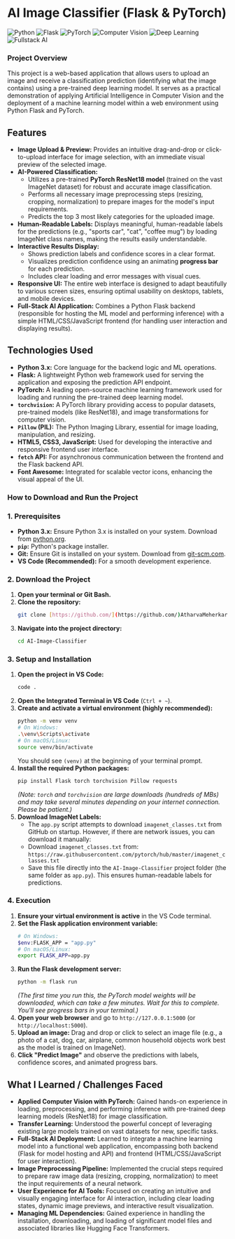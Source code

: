 # AI Image Classifier (Flask & PyTorch)

![Python](https://img.shields.io/badge/Python-3776AB?style=for-the-badge&logo=python&logoColor=white)
![Flask](https://img.shields.io/badge/Flask-000000?style=for-the-badge&logo=flask&logoColor=white)
![PyTorch](https://img.shields.io/badge/PyTorch-EE4C2C?style=for-the-badge&logo=pytorch&logoColor=white)
![Computer Vision](https://img.shields.io/badge/AI-Computer_Vision-green?style=for-the-badge)
![Deep Learning](https://img.shields.io/badge/Deep_Learning-FF2D20?style=for-the-badge&logo=tensorflow&logoColor=white)
![Fullstack AI](https://img.shields.io/badge/AI_Application-Fullstack-blueviolet?style=for-the-badge)

### Project Overview

This project is a web-based application that allows users to upload an image and receive a classification prediction (identifying what the image contains) using a pre-trained deep learning model. It serves as a practical demonstration of applying Artificial Intelligence in Computer Vision and the deployment of a machine learning model within a web environment using Python Flask and PyTorch.

## Features

* **Image Upload & Preview:** Provides an intuitive drag-and-drop or click-to-upload interface for image selection, with an immediate visual preview of the selected image.
* **AI-Powered Classification:**
    * Utilizes a pre-trained **PyTorch ResNet18 model** (trained on the vast ImageNet dataset) for robust and accurate image classification.
    * Performs all necessary image preprocessing steps (resizing, cropping, normalization) to prepare images for the model's input requirements.
    * Predicts the top 3 most likely categories for the uploaded image.
* **Human-Readable Labels:** Displays meaningful, human-readable labels for the predictions (e.g., "sports car", "cat", "coffee mug") by loading ImageNet class names, making the results easily understandable.
* **Interactive Results Display:**
    * Shows prediction labels and confidence scores in a clear format.
    * Visualizes prediction confidence using an animating **progress bar** for each prediction.
    * Includes clear loading and error messages with visual cues.
* **Responsive UI:** The entire web interface is designed to adapt beautifully to various screen sizes, ensuring optimal usability on desktops, tablets, and mobile devices.
* **Full-Stack AI Application:** Combines a Python Flask backend (responsible for hosting the ML model and performing inference) with a simple HTML/CSS/JavaScript frontend (for handling user interaction and displaying results).

## Technologies Used

* **Python 3.x:** Core language for the backend logic and ML operations.
* **Flask:** A lightweight Python web framework used for serving the application and exposing the prediction API endpoint.
* **PyTorch:** A leading open-source machine learning framework used for loading and running the pre-trained deep learning model.
* **`torchvision`:** A PyTorch library providing access to popular datasets, pre-trained models (like ResNet18), and image transformations for computer vision.
* **`Pillow` (PIL):** The Python Imaging Library, essential for image loading, manipulation, and resizing.
* **HTML5, CSS3, JavaScript:** Used for developing the interactive and responsive frontend user interface.
* **`fetch` API:** For asynchronous communication between the frontend and the Flask backend API.
* **Font Awesome:** Integrated for scalable vector icons, enhancing the visual appeal of the UI.

### How to Download and Run the Project

### 1. Prerequisites

* **Python 3.x:** Ensure Python 3.x is installed on your system. Download from [python.org](https://www.python.org/downloads/).
* **`pip`:** Python's package installer.
* **Git:** Ensure Git is installed on your system. Download from [git-scm.com](https://git-scm.com/downloads/).
* **VS Code (Recommended):** For a smooth development experience.

### 2. Download the Project

1.  **Open your terminal or Git Bash.**
2.  **Clone the repository:**
    ```bash
    git clone [https://github.com/](https://github.com/)AtharvaMeherkar/AI-Image-Classifier.git
    ```
3.  **Navigate into the project directory:**
    ```bash
    cd AI-Image-Classifier
    ```

### 3. Setup and Installation

1.  **Open the project in VS Code:**
    ```bash
    code .
    ```
2.  **Open the Integrated Terminal in VS Code** (`Ctrl + ~`).
3.  **Create and activate a virtual environment (highly recommended):**
    ```bash
    python -m venv venv
    # On Windows:
    .\venv\Scripts\activate
    # On macOS/Linux:
    source venv/bin/activate
    ```
    You should see `(venv)` at the beginning of your terminal prompt.
4.  **Install the required Python packages:**
    ```bash
    pip install Flask torch torchvision Pillow requests
    ```
    *(Note: `torch` and `torchvision` are large downloads (hundreds of MBs) and may take several minutes depending on your internet connection. Please be patient.)*
5.  **Download ImageNet Labels:**
    * The `app.py` script attempts to download `imagenet_classes.txt` from GitHub on startup. However, if there are network issues, you can download it manually:
    * Download `imagenet_classes.txt` from: `https://raw.githubusercontent.com/pytorch/hub/master/imagenet_classes.txt`
    * Save this file directly into the `AI-Image-Classifier` project folder (the same folder as `app.py`). This ensures human-readable labels for predictions.

### 4. Execution

1.  **Ensure your virtual environment is active** in the VS Code terminal.
2.  **Set the Flask application environment variable:**
    ```bash
    # On Windows:
    $env:FLASK_APP = "app.py"
    # On macOS/Linux:
    export FLASK_APP=app.py
    ```
3.  **Run the Flask development server:**
    ```bash
    python -m flask run
    ```
    *(The first time you run this, the PyTorch model weights will be downloaded, which can take a few minutes. Wait for this to complete. You'll see progress bars in your terminal.)*
4.  **Open your web browser** and go to `http://127.0.0.1:5000` (or `http://localhost:5000`).
5.  **Upload an image:** Drag and drop or click to select an image file (e.g., a photo of a cat, dog, car, airplane, common household objects work best as the model is trained on ImageNet).
6.  **Click "Predict Image"** and observe the predictions with labels, confidence scores, and animated progress bars.


## What I Learned / Challenges Faced

* **Applied Computer Vision with PyTorch:** Gained hands-on experience in loading, preprocessing, and performing inference with pre-trained deep learning models (ResNet18) for image classification.
* **Transfer Learning:** Understood the powerful concept of leveraging existing large models trained on vast datasets for new, specific tasks.
* **Full-Stack AI Deployment:** Learned to integrate a machine learning model into a functional web application, encompassing both backend (Flask for model hosting and API) and frontend (HTML/CSS/JavaScript for user interaction).
* **Image Preprocessing Pipeline:** Implemented the crucial steps required to prepare raw image data (resizing, cropping, normalization) to meet the input requirements of a neural network.
* **User Experience for AI Tools:** Focused on creating an intuitive and visually engaging interface for AI interaction, including clear loading states, dynamic image previews, and interactive result visualization.
* **Managing ML Dependencies:** Gained experience in handling the installation, downloading, and loading of significant model files and associated libraries like Hugging Face Transformers.
